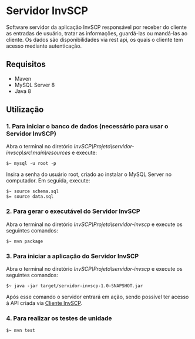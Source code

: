 # Servidor InvSCP
Software servidor da aplicação InvSCP responsável por receber do cliente as entradas de usuário, tratar as informações, guardá-las ou mandá-las ao cliente.
Os dados são disponibilidades via rest api, os quais o cliente tem acesso mediante autenticação.

## Requisitos
* Maven
* MySQL Server 8
* Java 8

## Utilização

### 1. Para iniciar o banco de dados (necessário para usar o Servidor InvSCP)

Abra o terminal no diretório *InvSCP\Projeto\servidor-invscp\src\main\resources* e execute:
```
$~ mysql -u root -p
```
Insira a senha do usuário root, criado ao instalar o MySQL Server no computador. Em seguida, execute:

```
$~ source schema.sql
$= source data.sql
```

### 2. Para gerar o executável do Servidor InvSCP

Abra o terminal no diretório *InvSCP\Projeto\servidor-invscp* e execute os seguintes comandos:
```
$~ mvn package
```
### 3. Para iniciar a aplicação do Servidor InvSCP

Abra o terminal no diretório *InvSCP\Projeto\servidor-invscp* e execute os seguintes comandos:
```
$~ java -jar target/servidor-invscp-1.0-SNAPSHOT.jar
```
Após esse comando o servidor entrará em ação, sendo possível ter acesso à API criada via [Cliente InvSCP](../cliente-invscp).

### 4. Para realizar os testes de unidade
```
$~ mvn test
```
